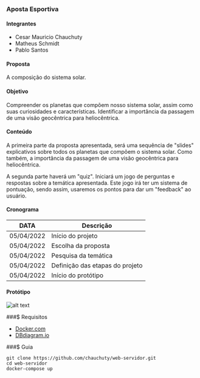 ### Aposta Esportiva

#### Integrantes
- Cesar Mauricio Chauchuty
- Matheus Schmidt
- Pablo Santos

#### Proposta
A composição do sistema solar.

#### Objetivo
Compreender os planetas que compõem nosso sistema solar, assim como suas curiosidades e características. Identificar a importância da passagem de uma visão geocêntrica para heliocêntrica.

#### Conteúdo
A primeira parte da proposta apresentada, será uma sequência de "slides" explicativos sobre todos os planetas que compõem o sistema solar.
Como também, a importância da passagem de uma visão geocêntrica para heliocêntrica.

A segunda parte haverá um "quiz".
Iniciará um jogo de perguntas e respostas sobre a temática apresentada. Este jogo irá ter um sistema de pontuação, sendo assim, usaremos os pontos para dar um "feedback" ao usuário.


#### Cronograma

| DATA       |             Descrição            |
|------------|----------------------------------|
| 05/04/2022 | Início do projeto                |
| 05/04/2022 | Escolha da proposta              |
| 05/04/2022 | Pesquisa da temática             |
| 05/04/2022 | Definição das etapas do projeto  |
| 05/04/2022 | Início do protótipo              |


#### Protótipo
![alt text](./images/prototipo_apresentacao.png "Title")

###$ Requisitos
- [Docker.com](https://www.docker.com/)
- [DBdiagram.io](https://dbdiagram.io/)

###$ Guia
~~~
git clone https://github.com/chauchuty/web-servidor.git
cd web-servidor
docker-compose up
~~~~

